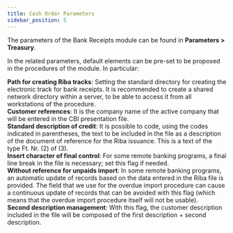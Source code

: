 ```yaml
---
title: Cash Order Parameters  
sidebar_position: 5
---
```


The parameters of the Bank Receipts module can be found in **Parameters > Treasury**.

In the related parameters, default elements can be pre-set to be proposed in the procedures of the module. In particular:

**Path for creating Riba tracks**: Setting the standard directory for creating the electronic track for bank receipts. It is recommended to create a shared network directory within a server, to be able to access it from all workstations of the procedure.  
**Customer references**: It is the company name of the active company that will be entered in the CBI presentation file.  
**Standard description of credit**: It is possible to code, using the codes indicated in parentheses, the text to be included in the file as a description of the document of reference for the Riba issuance. This is a text of the type Ft. Nr. (2) of (3).  
**Insert character of final control**: For some remote banking programs, a final line break in the file is necessary; set this flag if needed.  
**Without reference for unpaids import**: In some remote banking programs, an automatic update of records based on the data entered in the Riba file is provided. The field that we use for the overdue import procedure can cause a continuous update of records that can be avoided with this flag (which means that the overdue import procedure itself will not be usable).  
**Second description management**: With this flag, the customer description included in the file will be composed of the first description + second description.
